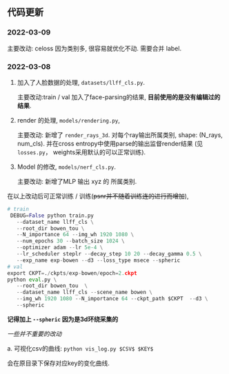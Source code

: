 代码更新
-------------------------------------
### 2022-03-09

主要改动: celoss 因为类别多, 很容易就优化不动. 需要合并 label.




### 2022-03-08

1. 加入了人脸数据的处理, `datasets/llff_cls.py`. 

   主要改动:train / val 加入了face-parsing的结果, **目前使用的是没有编辑过的结果**.

2. render 的处理, `models/rendering.py`, 

    主要改动: 新增了 `render_rays_3d`. 对每个ray输出所属类别, shape: (N_rays, num_cls). 并在cross entropy中使用parse的输出监督render结果 (见 `losses.py`， weights采用默认的可以正常训练).

3. Model 的修改, `models/nerf_cls.py`.

    主要改动: 新增了MLP 输出 xyz 的 所属类别.

在以上改动后可正常训练 / 训练(~~psnr并不随着训练连的进行而增加~~), 

```python
# train
 DEBUG=False python train.py 
   --dataset_name llff_cls \
   --root_dir bowen_tou \
   --N_importance 64 --img_wh 1920 1080 \
   --num_epochs 30 --batch_size 1024 \
   --optimizer adam --lr 5e-4 \
   --lr_scheduler steplr --decay_step 10 20 --decay_gamma 0.5 \
   --exp_name exp-bowen --d3 --loss_type msece --spheric
# val
export CKPT=./ckpts/exp-bowen/epoch=2.ckpt
python eval.py \
   --root_dir bowen_tou  \
   --dataset_name llff_cls --scene_name bowen \
   --img_wh 1920 1080 --N_importance 64 --ckpt_path $CKPT  --d3 \
   --spheric
```
**记得加上 `--spheric`  因为是3d环绕采集的**


*一些并不重要的改动*

a. 可视化csv的曲线:  `python vis_log.py $CSV$ $KEY$`
   
   会在原目录下保存对应key的变化曲线.

